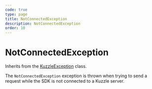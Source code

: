 ```yaml
---
code: true
type: page
title: NotConnectedException
description: NotConnectedException
order: 10
---
```


# NotConnectedException

Inherits from the [KuzzleException](/sdk/java/3/exceptions/kuzzle-exception) class.

The `NotConnectedException` exception is thrown when trying to send a request while the SDK is not connected to a Kuzzle server.
